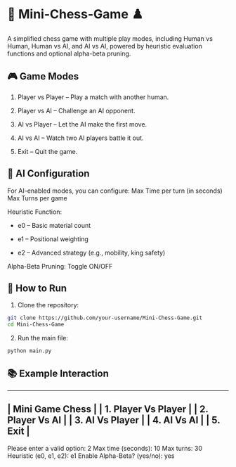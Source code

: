 # 🧠 Mini-Chess-Game ♟️

A simplified chess game with multiple play modes, including Human vs Human, Human vs AI, and AI vs AI, powered by heuristic evaluation functions and optional alpha-beta pruning.

## 🎮 Game Modes
1. Player vs Player – Play a match with another human.

2. Player vs AI – Challenge an AI opponent.

3. AI vs Player – Let the AI make the first move.

4. AI vs AI – Watch two AI players battle it out.

5. Exit – Quit the game.

## 🧠 AI Configuration

For AI-enabled modes, you can configure:
Max Time per turn (in seconds)
Max Turns per game

Heuristic Function:
- e0 – Basic material count

- e1 – Positional weighting

- e2 – Advanced strategy (e.g., mobility, king safety)

Alpha-Beta Pruning: Toggle ON/OFF

## 🚀 How to Run

1. Clone the repository:
```bash
git clone https://github.com/your-username/Mini-Chess-Game.git
cd Mini-Chess-Game
```
2. Run the main file:
```bash
python main.py
```
## 📚 Example Interaction
 -------------------------------
|       Mini Game Chess         |
| 1. Player Vs Player           |
| 2. Player Vs AI               |
| 3. AI Vs Player               |
| 4. AI Vs AI                   |
| 5. Exit                       |
 -------------------------------
Please enter a valid option: 2
Max time (seconds): 10
Max turns: 30
Heuristic (e0, e1, e2): e1
Enable Alpha-Beta? (yes/no): yes



